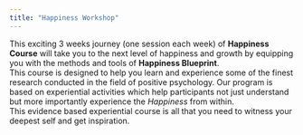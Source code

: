 ```yaml
---
title: "Happiness Workshop"
---
```

This exciting 3 weeks journey (one session each week) of **Happiness Course** will take you to the next level of happiness and growth by equipping you with the methods and tools of **Happiness Blueprint**.<br>
This course is designed to help you learn and experience some of the finest research conducted in the field of positive psychology. Our program is based on experiential activities which help participants not just understand but more importantly experience the *Happiness* from within.<br>
This evidence based experiential course is all that you need to witness your deepest self and get inspiration.